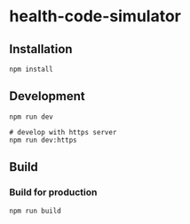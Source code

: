 # health-code-simulator

## Installation

```shell
npm install
```

## Development

```shell
npm run dev

# develop with https server
npm run dev:https
```

## Build

### Build for production

```shell
npm run build
```
